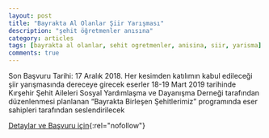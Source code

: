 ```yaml
---
layout: post
title: "Bayrakta Al Olanlar Şiir Yarışması"
description: "şehit öğretmenler anısına"
category: articles
tags: [bayrakta al olanlar, sehit ogretmenler, anisina, siir, yarisma]
comments: true
---
```


Son Başvuru Tarihi: 17 Aralık 2018. 
Her kesimden katılımın kabul edileceği şiir yarışmasında dereceye girecek eserler 18-19 Mart 2019 tarihinde  Kırşehir Şehit Aileleri Sosyal Yardımlaşma ve Dayanışma Derneği tarafından düzenlenmesi planlanan “Bayrakta Birleşen Şehitlerimiz” programında eser sahipleri tarafından seslendirilecek

[Detaylar ve Başvuru için](http://www.kirsehiraktuel.com/bayrakta-al-olanlar-siir-yarismasi-duzenlenecek.html?utm_source=edebiyatyarismalari.com&utm_medium=affiliate){:rel="nofollow"}